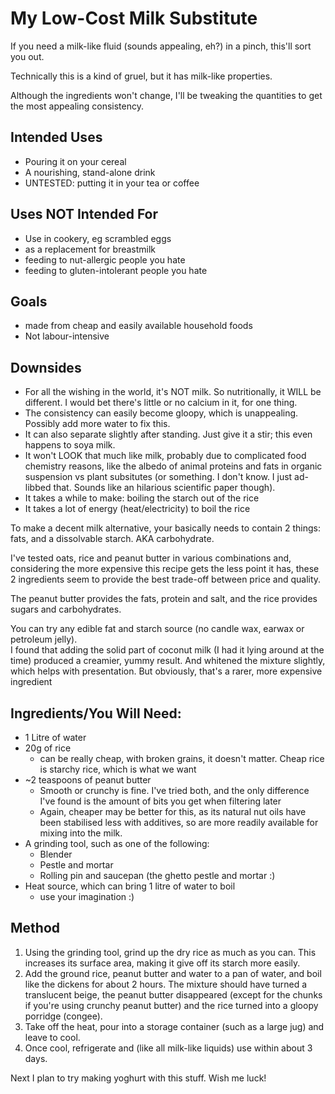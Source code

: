 My Low-Cost Milk Substitute
===========================

If you need a milk-like fluid (sounds appealing, eh?) in a pinch, this'll sort you out.

Technically this is a kind of gruel, but it has milk-like properties.

Although the ingredients won't change, I'll be tweaking the quantities to get the most appealing consistency.

Intended Uses
------

* Pouring it on your cereal
* A nourishing, stand-alone drink
* UNTESTED: putting it in your tea or coffee

Uses NOT Intended For
------

* Use in cookery, eg scrambled eggs
* as a replacement for breastmilk
* feeding to nut-allergic people you hate
* feeding to gluten-intolerant people you hate


Goals
----

* made from cheap and easily available household foods
* Not labour-intensive

Downsides
------

* For all the wishing in the world, it's NOT milk. So nutritionally, it WILL be different.
	I would bet there's little or no calcium in it, for one thing.
* The consistency can easily become gloopy, which is unappealing. Possibly add more water to fix this.
* It can also separate slightly after standing. Just give it a stir; this even happens to soya milk.
* It won't LOOK that much like milk, probably due to complicated food chemistry reasons,
	like the albedo of animal proteins and fats in organic suspension vs plant subsitutes
	(or something. I don't know. I just ad-libbed that. Sounds like an hilarious scientific paper though).
* It takes a while to make: boiling the starch out of the rice
* It takes a lot of energy (heat/electricity) to boil the rice


To make a decent milk alternative, your basically needs to contain 2 things:
fats, and a dissolvable starch. AKA carbohydrate.

I've tested oats, rice and peanut butter in various combinations and,
considering the more expensive this recipe gets the less point it has,
these 2 ingredients seem to provide the best trade-off between price and quality.

The peanut butter provides the fats, protein and salt,
and the rice provides sugars and carbohydrates.

You can try any edible fat and starch source (no candle wax, earwax or petroleum jelly).  
I found that adding the solid part of coconut milk (I had it lying around at the time) produced a creamier, yummy result.
And whitened the mixture slightly, which helps with presentation.
But obviously, that's a rarer, more expensive ingredient

Ingredients/You Will Need:
-------

* 1 Litre of water
* 20g of rice
	- can be really cheap, with broken grains, it doesn't matter. Cheap rice is starchy rice, which is what we want
* ~2 teaspoons of peanut butter
	- Smooth or crunchy is fine. I've tried both, and the only difference I've found is the amount of bits you get when filtering later
	- Again, cheaper may be better for this, as its natural nut oils have been stabilised less with additives,
		so are more readily available for mixing into the milk.
* A grinding tool, such as one of the following:
	- Blender
	- Pestle and mortar
	- Rolling pin and saucepan (the ghetto pestle and mortar :)
* Heat source, which can bring 1 litre of water to boil
	- use your imagination :)

Method
----

1. Using the grinding tool, grind up the dry rice as much as you can. This increases its surface area,
	making it give off its starch more easily.
2. Add the ground rice, peanut butter and water to a pan of water, and boil like the dickens for about 2 hours.
	The mixture should have turned a translucent beige,
	the peanut butter disappeared (except for the chunks if you're using crunchy peanut butter)
	and the rice turned into a gloopy porridge (congee).
3. Take off the heat, pour into  a storage container (such as a large jug) and leave to cool.
4. Once cool, refrigerate and (like all milk-like liquids) use within about 3 days.

Next I plan to try making yoghurt with this stuff. Wish me luck!
